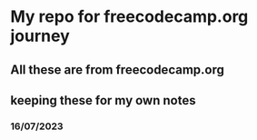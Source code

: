 # My repo for freecodecamp.org journey

## All these are from freecodecamp.org
## keeping these for my own notes
### 16/07/2023

